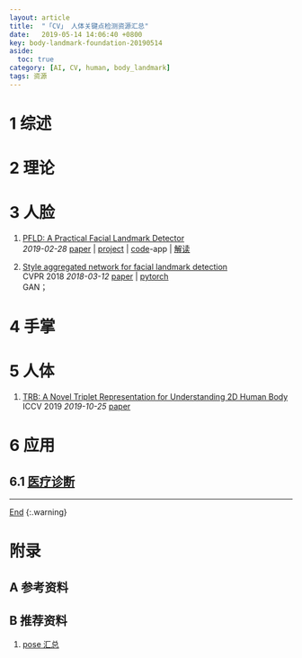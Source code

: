 ```yaml
---
layout: article
title:  "「CV」 人体关键点检测资源汇总"
date:   2019-05-14 14:06:40 +0800
key: body-landmark-foundation-20190514
aside:
  toc: true
category: [AI, CV, human, body_landmark]
tags: 资源
---
```

<span id='head'></span>  

<!--more-->

# 1 综述

# 2 理论

# 3 人脸
1. [PFLD: A Practical Facial Landmark Detector](http://cn.arxiv.org/abs/1902.10859)   
*2019-02-28* [paper](https://arxiv.org/abs/1902.10859) | [project](https://sites.google.com/view/xjguo/fld) | [code](https://drive.google.com/file/d/1n1uZPbM9Wz052aVnlc_3L4gjQHiwfj4B/view)-app | [解读](/ai/cv/human/facial_landmark/paper_reading/2019/03/03/PFLD-A-Practical-Facial-Landmark-Detector.html)    

1.  [Style aggregated network for facial landmark detection](http://cn.arxiv.org/abs/1803.04108)  
CVPR 2018 *2018-03-12* [paper](https://arxiv.org/abs/1803.04108) | [pytorch](https://github.com/D-X-Y/landmark-detection)           
GAN；   

# 4 手掌


# 5 人体
1. [TRB: A Novel Triplet Representation for Understanding 2D Human Body](http://cn.arxiv.org/abs/1910.11535)    
ICCV 2019 *2019-10-25* [paper](https://arxiv.org/abs/1910.11535)    

# 6 应用
## 6.1 [医疗诊断](/ai/cv/medical/2019/05/23/foundation.html#5-关键点)

-------------------  
[End](#head)
{:.warning}  


# 附录
## A 参考资料

## B 推荐资料
1. [pose 汇总](https://github.com/xar47x/pose)    
